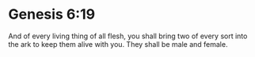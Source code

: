 # Genesis 6:19

And of every living thing of all flesh, you shall bring two of every sort into the ark to keep them alive with you. They shall be male and female.
